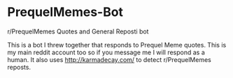 # PrequelMemes-Bot
r/PrequelMemes Quotes and General Reposti bot

This is a bot I threw together that responds to Prequel Meme quotes.  This is my main reddit account too so if you message me I will respond as a human.  It also uses http://karmadecay.com/ to detect r/PrequelMemes reposts. 
